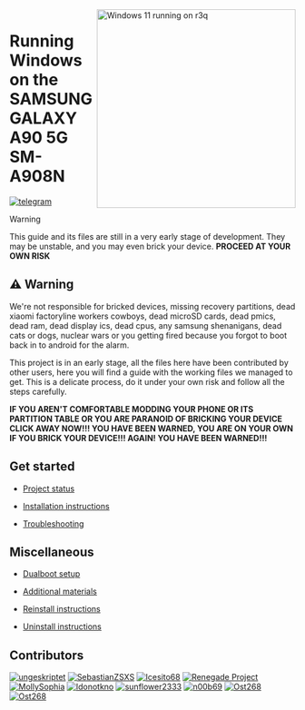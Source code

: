<img align="right" src="https://github.com/galaxysollector/woa-winnerx/blob/main/r3q.png" width="350" alt="Windows 11 running on r3q">

# Running Windows on the SAMSUNG GALAXY A90 5G SM-A908N
[![telegram](https://img.shields.io/badge/chat-telegram-brightgreen.svg?logo=telegram&style=flat-square)](https://t.me/woa_msmnile_issues)

> [!Warning]
> This guide and its files are still in a very early stage of development. They may be unstable, and you may even brick your device. **PROCEED AT YOUR OWN RISK**

## ⚠️ Warning
We're not responsible for bricked devices, missing recovery partitions, dead xiaomi factoryline workers cowboys, dead microSD cards, dead pmics, dead ram, dead display ics, dead cpus, any samsung shenanigans, dead cats or dogs, nuclear wars or you getting fired because you forgot to boot back in to android for the alarm.

This project is in an early stage, all the files here have been contributed by other users, here you will find a guide with the working files we managed to get. This is a delicate process, do it under your own risk and follow all the steps carefully.

**IF YOU AREN'T COMFORTABLE MODDING YOUR PHONE OR ITS PARTITION TABLE OR YOU ARE PARANOID OF BRICKING YOUR DEVICE CLICK AWAY NOW!!! YOU HAVE BEEN WARNED, YOU ARE ON YOUR OWN IF YOU BRICK YOUR DEVICE!!! AGAIN! YOU HAVE BEEN WARNED!!!**

## Get started
- [Project status](guide/status.md)

- [Installation instructions](guide/1-partition.md)

- [Troubleshooting](guide/troubleshooting.md)

## Miscellaneous
- [Dualboot setup](guide/dualboot.md)

- [Additional materials](guide/materials.md)

- [Reinstall instructions](guide/reinstall.md)

- [Uninstall instructions](guide/uninstall.md)

## Contributors
[<img alt="ungeskriptet" src="https://images.weserv.nl/?url=https://avatars.githubusercontent.com/u/40729975?v=4&w=45&fit=cover&mask=circle&maxage=7d" />](https://github.com/ungeskriptet)
[<img alt="SebastianZSXS" src="https://images.weserv.nl/?url=https://avatars.githubusercontent.com/u/111822607?v=4&w=45&fit=cover&mask=circle&maxage=7d" />](https://github.com/SebastianZSXS)
[<img alt="Icesito68" src="https://images.weserv.nl/?url=https://avatars.githubusercontent.com/u/113939920?v=4&w=45&fit=cover&mask=circle&maxage=7d" />](https://github.com/Icesito68)
[<img alt="Renegade Project" src="https://images.weserv.nl/?url=https://avatars.githubusercontent.com/u/63859504?s=200&v=4&w=45&fit=cover&mask=circle&maxage=7d" />](https://github.com/edk2-porting)
[<img alt="MollySophia" src="https://images.weserv.nl/?url=https://avatars.githubusercontent.com/u/20746884?v=4&w=45&fit=cover&mask=circle&maxage=7d" />](https://github.com/MollySophia)
[<img alt="Idonotkno" src="https://images.weserv.nl/?url=https://avatars.githubusercontent.com/u/22612859?v=4&w=45&fit=cover&mask=circle&maxage=7d" />](https://github.com/Idonotkno)
[<img alt="sunflower2333" src="https://images.weserv.nl/?url=https://avatars.githubusercontent.com/u/54024877?v=4&w=45&fit=cover&mask=circle&maxage=7d" />](https://github.com/sunflower2333)
[<img alt="n00b69" src="https://images.weserv.nl/?url=https://avatars.githubusercontent.com/u/83274506?v=4&w=45&fit=cover&mask=circle&maxage=7d" />](https://github.com/n00b69)
[<img alt="Ost268" src="https://images.weserv.nl/?url=https://avatars.githubusercontent.com/u/12375593?v=4&w=45&fit=cover&mask=circle&maxage=7d" />](https://github.com/Ost268)
[<img alt="Ost268" src="https://images.weserv.nl/?url=https://avatars.githubusercontent.com/u/99175924?s=96&v=4&w=45&fit=cover&mask=circle&maxage=7d" />](https://github.com/galaxysollector)











